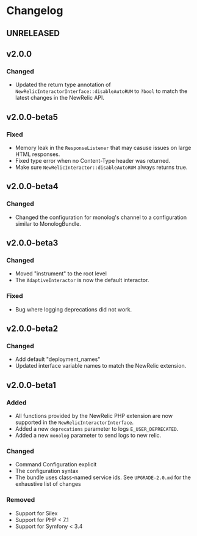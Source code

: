 # Changelog

## UNRELEASED

## v2.0.0

### Changed

- Updated the return type annotation of `NewRelicInteractorInterface::disableAutoRUM` to `?bool` 
to match the latest changes in the NewRelic API. 

## v2.0.0-beta5

### Fixed

- Memory leak in the `ResponseListener` that may casuse issues on large HTML responses. 
- Fixed type error when no Content-Type header was returned.
- Make sure `NewRelicInteractor::disableAutoRUM` always returns true. 

## v2.0.0-beta4

### Changed

- Changed the configuration for monolog's channel to a configuration similar to MonologBundle. 

## v2.0.0-beta3

### Changed

- Moved "instrument" to the root level
- The `AdaptiveInteractor` is now the default interactor. 

### Fixed

- Bug where logging deprecations did not work. 

## v2.0.0-beta2

### Changed

- Add default "deployment_names"
- Updated interface variable names to match the NewRelic extension.


## v2.0.0-beta1

### Added

- All functions provided by the NewRelic PHP extension are now supported in the `NewRelicInteractorInterface`.
- Added a new `deprecations` parameter to logs `E_USER_DEPRECATED`.
- Added a new `monolog` parameter to send logs to new relic.

### Changed

- Command Configuration explicit
- The configuration syntax
- The bundle uses class-named service ids. See `UPGRADE-2.0.md` for the exhaustive list of changes

### Removed

- Support for Silex
- Support for PHP < 7.1
- Support for Symfony < 3.4
